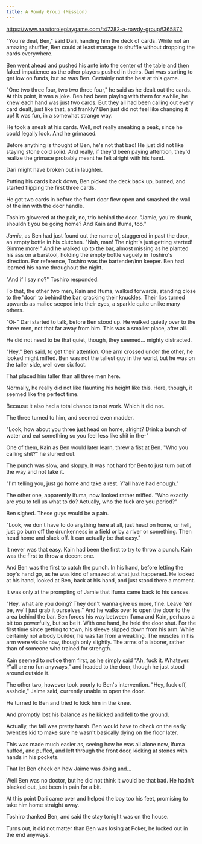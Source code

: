 ```yaml
---
title: A Rowdy Group (Mission)
---
```


https://www.narutoroleplaygame.com/t47282-a-rowdy-group#365872

"You're deal, Ben," said Dari, handing him the deck of cards. While not an amazing shuffler, Ben could at least manage to shuffle without dropping the cards everywhere.

Ben went ahead and pushed his ante into the center of the table and then faked impatience as the other players pushed in theirs. Dari was starting to get low on funds, but so was Ben. Certainly not the best at this game.

"One two three four, two two three four," he said as he dealt out the cards. At this point, it was a joke. Ben had been playing with them for awhile, he knew each hand was just two cards. But they all had been calling out every card dealt, just like that, and frankly? Ben just did not feel like changing it up! It was fun, in a somewhat strange way.

He took a sneak at his cards. Well, not really sneaking a peak, since he could legally look. And he grimaced.

Before anything is thought of Ben, he's not that bad! He just did not like staying stone cold solid. And really, if they'd been paying attention, they'd realize the grimace probably meant he felt alright with his hand.

Dari might have broken out in laughter.

Putting his cards back down, Ben picked the deck back up, burned, and started flipping the first three cards.

He got two cards in before the front door flew open and smashed the wall of the inn with the door handle.

Toshiro glowered at the pair, no, trio behind the door. "Jamie, you're drunk, shouldn't you be going home? And Kain and Ifuma, too."

_Jamie_, as Ben had just found out the name of, staggered in past the door, an empty bottle in his clutches. "Nah, man! The night's just getting started! Gimme more!" And he walked up to the bar, almost missing as he planted his ass on a barstool, holding the empty bottle vaguely in Toshiro's direction. For reference, Toshiro was the bartender/inn keeper. Ben had learned his name throughout the night.

"And if I say no?" Toshiro responded.

To that, the other two men, Kain and Ifuma, walked forwards, standing close to the 'door' to behind the bar, cracking their knuckles. Their lips turned upwards as malice seeped into their eyes, a sparkle quite unlike many others.

"Oi-" Dari started to talk, before Ben stood up. He walked quietly over to the three men, not that far away from him. This was a smaller place, after all.

He did not need to be that quiet, though, they seemed... mighty distracted.

"Hey," Ben said, to get their attention. One arm crossed under the other, he looked might miffed. Ben was not the tallest guy in the world, but he was on the taller side, well over six foot.

That placed him taller than all three men here.

Normally, he really did not like flaunting his height like this. Here, though, it seemed like the perfect time.

Because it also had a total chance to not work. Which it did not.

The three turned to him, and seemed even madder.

"Look, how about you three just head on home, alright? Drink a bunch of water and eat something so you feel less like shit in the-"

One of them, Kain as Ben would later learn, threw a fist at Ben. "Who you calling shit?" he slurred out.

The punch was slow, and sloppy. It was not hard for Ben to just turn out of the way and not take it.

"I'm telling you, just go home and take a rest. Y'all have had enough."

The other one, apparently Ifuma, now looked rather miffed. "Who exactly are you to tell us what to do? Actually, who the fuck are you period?"

Ben sighed. These guys would be a pain. 

"Look, we don't have to do anything here at all, just head on home, or hell, just go burn off the drunkenness in a field or by a river or something. Then head home and slack off. It can actually be that easy."

It never was that easy. Kain had been the first to try to throw a punch. Kain was the first to throw a decent one.

And Ben was the first to catch the punch. In his hand, before letting the boy's hand go, as he was kind of amazed at what just happened. He looked at his hand, looked at Ben, back at his hand, and just stood there a moment.

It was only at the prompting of Jamie that Ifuma came back to his senses.

"Hey,  what are you doing? They don't wanna give us more, fine. Leave 'em be, we'll just grab it ourselves." And he walks over to open the door to the area behind the bar. Ben forces his way between Ifuma and Kain, perhaps a bit too powerfully, but so be it. With one hand, he held the door shut. For the first time since getting to town, his sleeve slipped down from his arm. While certainly not a body builder, he was far from a weakling. The muscles in his arm were visible now, though only slightly. The arms of a laborer, rather than of someone who trained for strength.

Kain seemed to notice them first, as he simply said "Ah, fuck it. Whatever. Y'all are no fun anyways," and headed to the door, though he just stood around outside it.

The other two, however took poorly to Ben's intervention. "Hey, fuck off, asshole," Jaime said, currently unable to open the door.

He turned to Ben and tried to kick him in the knee.

And promptly lost his balance as he kicked and fell to the ground.

Actually, the fall was pretty harsh. Ben would have to check on the early twenties kid to make sure he wasn't basically dying on the floor later.

This was made much easier as, seeing how he was all alone now, Ifuma huffed, and puffed, and left through the front door, kicking at stones with hands in his pockets.

That let Ben check on how Jaime was doing and...

Well Ben was no doctor, but he did not think it would be that bad. He hadn't blacked out, just been in pain for a bit.

At this point Dari came over and helped the boy too his feet, promising to take him home straight away.

Toshiro thanked Ben, and said the stay tonight was on the house.

Turns out, it did not matter than Ben was losing at Poker, he lucked out in the end anyways.